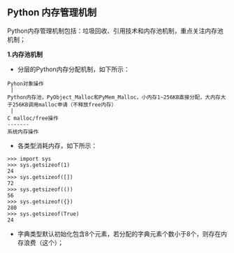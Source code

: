 ## Python 内存管理机制

Python内存管理机制包括：垃圾回收、引用技术和内存池机制，重点关注内存池机制；

**1.内存池机制**
- 分层的Python内存分配机制，如下所示：
 ```
 Pyhon对象操作
  |
 Python内存池，PyObject_Malloc和PyMem_Malloc，小内存1~256KB直接分配，大内存大于256KB调用malloc申请（不释放free内存）
  |
 C malloc/free操作
 -------
 系统内存操作
 ```
- 各类型消耗内存，如下所示：
 ```
 >>> import sys
 >>> sys.getsizeof(1)
 24
 >>> sys.getsizeof([])
 72
 >>> sys.getsizeof(())
 56
 >>> sys.getsizeof({})
 280
 >>> sys.getsizeof(True)
 24
 ```
- 字典类型默认初始化包含8个元素，若分配的字典元素个数小于8个，则存在内存浪费（这个）；

